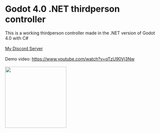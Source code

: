 # Godot 4.0 .NET thirdperson controller
This is a working thirdperson controller made in the .NET version of Godot 4.0 with C# <br>
<br>
[My Discord Server](https://discord.com/invite/EBdaTefpWy) <br><br>
Demo video: https://www.youtube.com/watch?v=qTzU90Vj3Nw<br>
<br>
<img width="200px" src="https://raw.githubusercontent.com/vaporvee/gd-mono-thirdpersoncontroller/master/icon.png">
